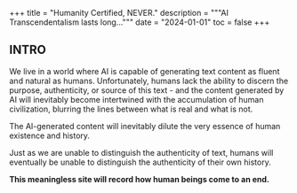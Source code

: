 +++
title = "Humanity Certified, NEVER."
description = """AI Transcendentalism lasts long..."""
date = "2024-01-01"
toc = false
+++

## INTRO

We live in a world where AI is capable of generating text content as fluent and natural as humans. Unfortunately, humans lack the ability to discern the purpose, authenticity, or source of this text - and the content generated by AI will inevitably become intertwined with the accumulation of human civilization, blurring the lines between what is real and what is not.

The AI-generated content will inevitably dilute the very essence of human existence and history.

Just as we are unable to distinguish the authenticity of text, humans will eventually be unable to distinguish the authenticity of their own history.

**This meaningless site will record how human beings come to an end.**
